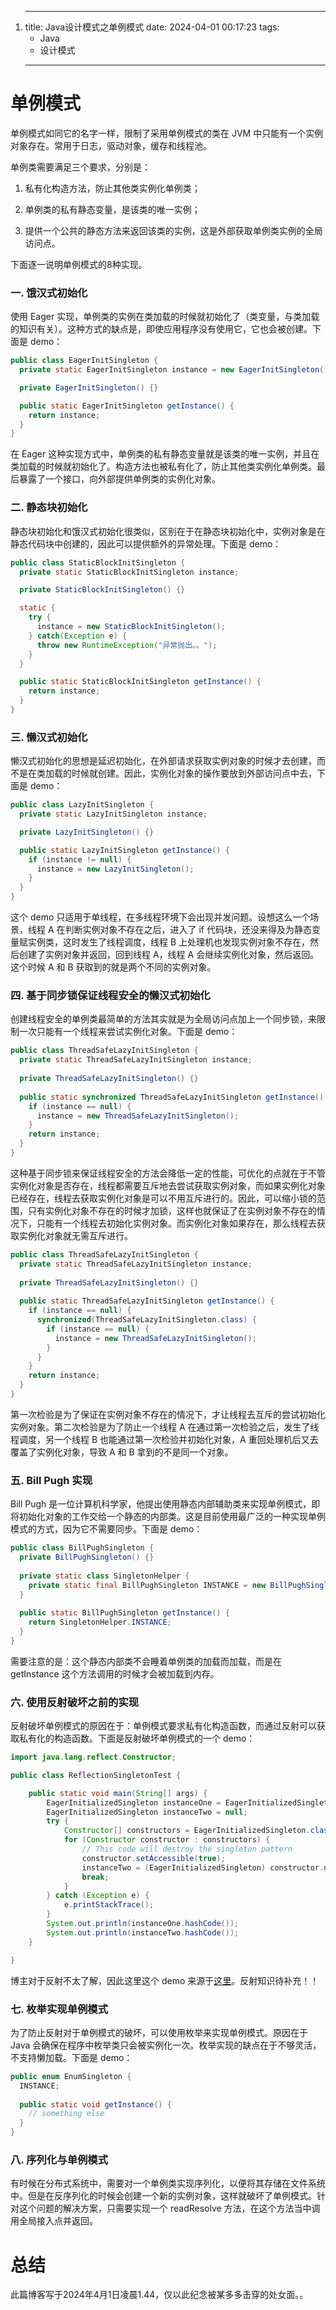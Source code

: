 1. ---
	title: Java设计模式之单例模式
	date: 2024-04-01 00:17:23
	tags:
	- Java
	- 设计模式
	---


# 单例模式

单例模式如同它的名字一样，限制了采用单例模式的类在 JVM 中只能有一个实例对象存在。常用于日志，驱动对象，缓存和线程池。

单例类需要满足三个要求，分别是：

1. 私有化构造方法，防止其他类实例化单例类；

2. 单例类的私有静态变量，是该类的唯一实例；

3. 提供一个公共的静态方法来返回该类的实例，这是外部获取单例类实例的全局访问点。

下面逐一说明单例模式的8种实现。

### 一. 饿汉式初始化

使用 Eager 实现，单例类的实例在类加载的时候就初始化了（类变量，与类加载的知识有关）。这种方式的缺点是，即使应用程序没有使用它，它也会被创建。下面是 demo：

```java
public class EagerInitSingleton {
  private static EagerInitSingleton instance = new EagerInitSingleton();

  private EagerInitSingleton() {}

  public static EagerInitSingleton getInstance() {
    return instance;
  }
}
```

在 Eager 这种实现方式中，单例类的私有静态变量就是该类的唯一实例，并且在类加载的时候就初始化了。构造方法也被私有化了，防止其他类实例化单例类。最后暴露了一个接口，向外部提供单例类的实例化对象。

### 二. 静态块初始化

静态块初始化和饿汉式初始化很类似，区别在于在静态块初始化中，实例对象是在静态代码块中创建的，因此可以提供额外的异常处理。下面是 demo：

```java
public class StaticBlockInitSingleton {
  private static StaticBlockInitSingleton instance;

  private StaticBlockInitSingleton() {}

  static {
    try {
      instance = new StaticBlockInitSingleton();
    } catch(Exception e) {
      throw new RuntimeException("异常抛出。。");
    }
  }

  public static StaticBlockInitSingleton getInstance() {
    return instance;
  }
}
```

### 三. 懒汉式初始化

懒汉式初始化的思想是延迟初始化，在外部请求获取实例对象的时候才去创建，而不是在类加载的时候就创建。因此，实例化对象的操作要放到外部访问点中去，下面是 demo：

```java
public class LazyInitSingleton {
  private static LazyInitSingleton instance;

  private LazyInitSingleton() {}

  public static LazyInitSingleton getInstance() {
    if (instance != null) {
      instance = new LazyInitSingleton();
    }     
  }
}
```

这个 demo 只适用于单线程，在多线程环境下会出现并发问题。设想这么一个场景，线程 A 在判断实例对象不存在之后，进入了 if 代码块，还没来得及为静态变量赋实例类，这时发生了线程调度，线程 B 上处理机也发现实例对象不存在，然后创建了实例对象并返回，回到线程 A，线程 A 会继续实例化对象，然后返回。这个时候 A 和 B 获取到的就是两个不同的实例对象。

### 四. 基于同步锁保证线程安全的懒汉式初始化

创建线程安全的单例类最简单的方法其实就是为全局访问点加上一个同步锁，来限制一次只能有一个线程来尝试实例化对象。下面是 demo：

``` java
public class ThreadSafeLazyInitSingleton {
  private static ThreadSafeLazyInitSingleton instance;
  
  private ThreadSafeLazyInitSingleton() {}
  
  public static synchronized ThreadSafeLazyInitSingleton getInstance() {
    if (instance == null) {
      instance = new ThreadSafeLazyInitSingleton();
    }
    return instance;
  }
}
```

这种基于同步锁来保证线程安全的方法会降低一定的性能，可优化的点就在于不管实例化对象是否存在，线程都需要互斥地去尝试获取实例对象，而如果实例化对象已经存在，线程去获取实例化对象是可以不用互斥进行的。因此，可以缩小锁的范围，只有实例化对象不存在的时候才加锁，这样也就保证了在实例对象不存在的情况下，只能有一个线程去初始化实例对象。而实例化对象如果存在，那么线程去获取实例化对象就无需互斥进行。

``` java
public class ThreadSafeLazyInitSingleton {
  private static ThreadSafeLazyInitSingleton instance;
  
  private ThreadSafeLazyInitSingleton() {}
  
  public static ThreadSafeLazyInitSingleton getInstance() {
    if (instance == null) {
      synchronized(ThreadSafeLazyInitSingleton.class) {
        if (instance == null) {
          instance = new ThreadSafeLazyInitSingleton();
        }
      }
    }
    return instance;
  }
}
```

第一次检验是为了保证在实例对象不存在的情况下，才让线程去互斥的尝试初始化实例对象。第二次检验是为了防止一个线程 A 在通过第一次检验之后，发生了线程调度，另一个线程 B 也能通过第一次检验并初始化对象，A 重回处理机后又去覆盖了实例化对象，导致 A 和 B 拿到的不是同一个对象。

### 五. Bill Pugh 实现

Bill Pugh 是一位计算机科学家，他提出使用静态内部辅助类来实现单例模式，即将初始化对象的工作交给一个静态的内部类。这是目前使用最广泛的一种实现单例模式的方式，因为它不需要同步。下面是 demo：

``` java
public class BillPughSingleton {
  private BillPughSingleton() {}
  
  private static class SingletonHelper {
    private static final BillPughSingleton INSTANCE = new BillPughSingleton();
  }
  
  public static BillPughSingleton getInstance() {
    return SingletonHelper.INSTANCE;
  }
}
```

需要注意的是：这个静态内部类不会睡着单例类的加载而加载，而是在 getInstance 这个方法调用的时候才会被加载到内存。

### 六. 使用反射破坏之前的实现

反射破坏单例模式的原因在于：单例模式要求私有化构造函数，而通过反射可以获取私有化的构造函数。下面是反射破坏单例模式的一个 demo：

``` java
import java.lang.reflect.Constructor;

public class ReflectionSingletonTest {

    public static void main(String[] args) {
        EagerInitializedSingleton instanceOne = EagerInitializedSingleton.getInstance();
        EagerInitializedSingleton instanceTwo = null;
        try {
            Constructor[] constructors = EagerInitializedSingleton.class.getDeclaredConstructors();
            for (Constructor constructor : constructors) {
                // This code will destroy the singleton pattern
                constructor.setAccessible(true);
                instanceTwo = (EagerInitializedSingleton) constructor.newInstance();
                break;
            }
        } catch (Exception e) {
            e.printStackTrace();
        }
        System.out.println(instanceOne.hashCode());
        System.out.println(instanceTwo.hashCode());
    }

}
```

博主对于反射不太了解，因此这里这个 demo 来源于[这里](https://www.digitalocean.com/community/tutorials/java-singleton-design-pattern-best-practices-examples#6-using-reflection-to-destroy-singleton-pattern)。反射知识待补充！！

### 七. 枚举实现单例模式

为了防止反射对于单例模式的破坏，可以使用枚举来实现单例模式。原因在于 Java 会确保在程序中枚举类只会被实例化一次。枚举实现的缺点在于不够灵活，不支持懒加载。下面是 demo：

``` java
public enum EnumSingleton {
  INSTANCE;
  
  public static void getInstance() {
    // something else
  }
}
```

### 八. 序列化与单例模式

有时候在分布式系统中，需要对一个单例类实现序列化，以便将其存储在文件系统中。但是在反序列化的时候会创建一个新的实例对象，这样就破坏了单例模式。针对这个问题的解决方案，只需要实现一个 readResolve 方法，在这个方法当中调用全局接入点并返回。

# 总结

此篇博客写于2024年4月1日凌晨1.44，仅以此纪念被某多多击穿的处女面。。
